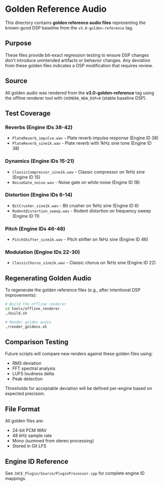 # Golden Reference Audio

This directory contains **golden reference audio files** representing the known-good DSP baseline from the `v3.0-golden-reference` tag.

## Purpose

These files provide bit-exact regression testing to ensure DSP changes don't introduce unintended artifacts or behavior changes. Any deviation from these golden files indicates a DSP modification that requires review.

## Source

All golden audio was rendered from the **v3.0-golden-reference** tag using the offline renderer tool with `CHIMERA_NEW_DSP=0` (stable baseline DSP).

## Test Coverage

### Reverbs (Engine IDs 38-42)
- `PlateReverb_impulse.wav` - Plate reverb impulse response (Engine ID 38)
- `PlateReverb_sine1k.wav` - Plate reverb with 1kHz sine tone (Engine ID 38)

### Dynamics (Engine IDs 15-21)
- `ClassicCompressor_sine1k.wav` - Classic compressor on 1kHz sine (Engine ID 15)
- `NoiseGate_noise.wav` - Noise gate on white noise (Engine ID 18)

### Distortion (Engine IDs 6-14)
- `BitCrusher_sine1k.wav` - Bit crusher on 1kHz sine (Engine ID 6)
- `RodentDistortion_sweep.wav` - Rodent distortion on frequency sweep (Engine ID 11)

### Pitch (Engine IDs 46-48)
- `PitchShifter_sine1k.wav` - Pitch shifter on 1kHz sine (Engine ID 46)

### Modulation (Engine IDs 22-30)
- `ClassicChorus_sine1k.wav` - Classic chorus on 1kHz sine (Engine ID 22)

## Regenerating Golden Audio

To regenerate the golden reference files (e.g., after intentional DSP improvements):

```bash
# Build the offline renderer
cd tools/offline_renderer
./build.sh

# Render golden audio
./render_goldens.sh
```

## Comparison Testing

Future scripts will compare new renders against these golden files using:
- RMS deviation
- FFT spectral analysis
- LUFS loudness delta
- Peak detection

Thresholds for acceptable deviation will be defined per-engine based on expected precision.

## File Format

All golden files are:
- 24-bit PCM WAV
- 48 kHz sample rate
- Mono (summed from stereo processing)
- Stored in Git LFS

## Engine ID Reference

See `JUCE_Plugin/Source/PluginProcessor.cpp` for complete engine ID mappings.
